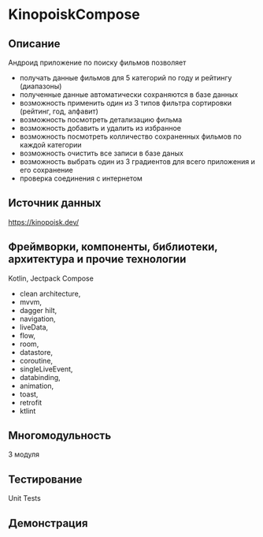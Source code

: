 # KinopoiskCompose

 >></a>
## Описание 
Андроид приложение по поиску фильмов позволяет 
- получать данные фильмов для 5 категорий по году и рейтингу (диапазоны)
- полученные данные автоматически сохраняются в базе данных
- возможность применить один из 3 типов фильтра сортировки (рейтинг, год, алфавит)
- возможность посмотреть детализацию фильма
- возможность добавить и удалить из избранное
- возможность посмотреть колличество сохраненных фильмов по каждой категории
- возможность очистить все записи в базе даных
- возможность выбрать один из 3 градиентов для всего приложения и его сохранение
- проверка соединения с интернетом

## Источник данных 
https://kinopoisk.dev/

## Фреймворки, компоненты, библиотеки, архитектура и прочие технологии 
Kotlin, Jectpack Compose

- clean architecture,<br/>
- mvvm, <br/>
- dagger hilt, <br/>
- navigation, <br/>
- liveData, <br/>
- flow, <br/>
- room, <br/>
- datastore, <br/>
- coroutine, <br/>
- singleLiveEvent, <br/>
- databinding, <br/>
- animation,<br/>
- toast,<br/>
- retrofit<br/>
- ktlint<br/>

## Многомодульность
3 модуля

## Тестирование
Unit Tests

## Демонстрация  

